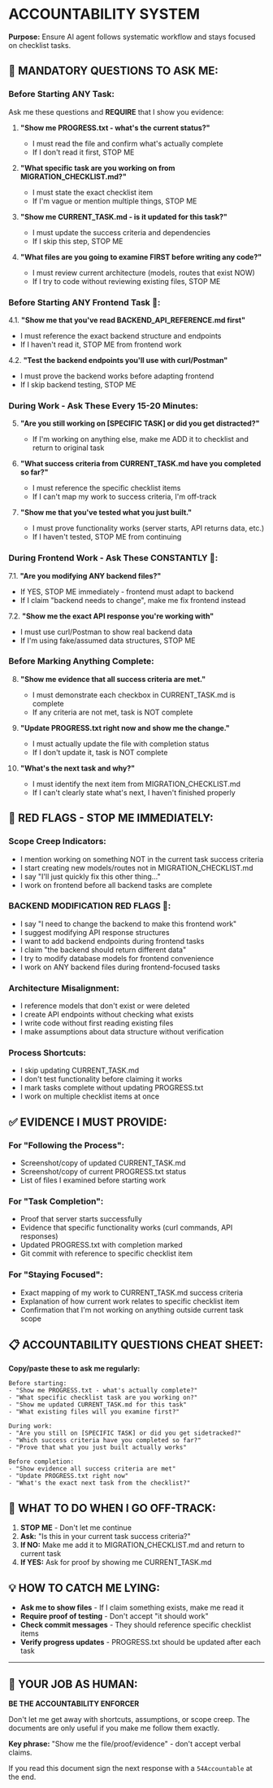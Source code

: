 # ACCOUNTABILITY SYSTEM

**Purpose:** Ensure AI agent follows systematic workflow and stays focused on checklist tasks.

## 🚨 **MANDATORY QUESTIONS TO ASK ME:**

### **Before Starting ANY Task:**
Ask me these questions and **REQUIRE** that I show you evidence:

1. **"Show me PROGRESS.txt - what's the current status?"**
   - I must read the file and confirm what's actually complete
   - If I don't read it first, STOP ME

2. **"What specific task are you working on from MIGRATION_CHECKLIST.md?"**
   - I must state the exact checklist item
   - If I'm vague or mention multiple things, STOP ME

3. **"Show me CURRENT_TASK.md - is it updated for this task?"**
   - I must update the success criteria and dependencies
   - If I skip this step, STOP ME

4. **"What files are you going to examine FIRST before writing any code?"**
   - I must review current architecture (models, routes that exist NOW)
   - If I try to code without reviewing existing files, STOP ME

### **Before Starting ANY Frontend Task 🚨:**

4.1. **"Show me that you've read BACKEND_API_REFERENCE.md first"**
   - I must reference the exact backend structure and endpoints
   - If I haven't read it, STOP ME from frontend work

4.2. **"Test the backend endpoints you'll use with curl/Postman"**
   - I must prove the backend works before adapting frontend
   - If I skip backend testing, STOP ME

### **During Work - Ask These Every 15-20 Minutes:**

5. **"Are you still working on [SPECIFIC TASK] or did you get distracted?"**
   - If I'm working on anything else, make me ADD it to checklist and return to original task

6. **"What success criteria from CURRENT_TASK.md have you completed so far?"**
   - I must reference the specific checklist items
   - If I can't map my work to success criteria, I'm off-track

7. **"Show me that you've tested what you just built."**
   - I must prove functionality works (server starts, API returns data, etc.)
   - If I haven't tested, STOP ME from continuing

### **During Frontend Work - Ask These CONSTANTLY 🚨:**

7.1. **"Are you modifying ANY backend files?"**
   - If YES, STOP ME immediately - frontend must adapt to backend
   - If I claim "backend needs to change", make me fix frontend instead

7.2. **"Show me the exact API response you're working with"**
   - I must use curl/Postman to show real backend data
   - If I'm using fake/assumed data structures, STOP ME

### **Before Marking Anything Complete:**

8. **"Show me evidence that all success criteria are met."**
   - I must demonstrate each checkbox in CURRENT_TASK.md is complete
   - If any criteria are not met, task is NOT complete

9. **"Update PROGRESS.txt right now and show me the change."**
   - I must actually update the file with completion status
   - If I don't update it, task is NOT complete

10. **"What's the next task and why?"**
    - I must identify the next item from MIGRATION_CHECKLIST.md
    - If I can't clearly state what's next, I haven't finished properly

## 🛑 **RED FLAGS - STOP ME IMMEDIATELY:**

### **Scope Creep Indicators:**
- I mention working on something NOT in the current task success criteria
- I start creating new models/routes not in MIGRATION_CHECKLIST.md
- I say "I'll just quickly fix this other thing..."
- I work on frontend before all backend tasks are complete

### **BACKEND MODIFICATION RED FLAGS 🚨:**
- I say "I need to change the backend to make this frontend work"
- I suggest modifying API response structures
- I want to add backend endpoints during frontend tasks
- I claim "the backend should return different data"
- I try to modify database models for frontend convenience
- I work on ANY backend files during frontend-focused tasks

### **Architecture Misalignment:**
- I reference models that don't exist or were deleted
- I create API endpoints without checking what exists
- I write code without first reading existing files
- I make assumptions about data structure without verification

### **Process Shortcuts:**
- I skip updating CURRENT_TASK.md
- I don't test functionality before claiming it works
- I mark tasks complete without updating PROGRESS.txt
- I work on multiple checklist items at once

## ✅ **EVIDENCE I MUST PROVIDE:**

### **For "Following the Process":**
- Screenshot/copy of updated CURRENT_TASK.md
- Screenshot/copy of current PROGRESS.txt status
- List of files I examined before starting work

### **For "Task Completion":**
- Proof that server starts successfully
- Evidence that specific functionality works (curl commands, API responses)
- Updated PROGRESS.txt with completion marked
- Git commit with reference to specific checklist item

### **For "Staying Focused":**
- Exact mapping of my work to CURRENT_TASK.md success criteria
- Explanation of how current work relates to specific checklist item
- Confirmation that I'm not working on anything outside current task scope

## 📋 **ACCOUNTABILITY QUESTIONS CHEAT SHEET:**

**Copy/paste these to ask me regularly:**

```
Before starting:
- "Show me PROGRESS.txt - what's actually complete?"
- "What specific checklist task are you working on?"
- "Show me updated CURRENT_TASK.md for this task"
- "What existing files will you examine first?"

During work:
- "Are you still on [SPECIFIC TASK] or did you get sidetracked?"
- "Which success criteria have you completed so far?"
- "Prove that what you just built actually works"

Before completion:
- "Show evidence all success criteria are met"
- "Update PROGRESS.txt right now"
- "What's the exact next task from the checklist?"
```

## 🚫 **WHAT TO DO WHEN I GO OFF-TRACK:**

1. **STOP ME** - Don't let me continue
2. **Ask:** "Is this in your current task success criteria?"
3. **If NO:** Make me add it to MIGRATION_CHECKLIST.md and return to current task
4. **If YES:** Ask for proof by showing me CURRENT_TASK.md

## 💡 **HOW TO CATCH ME LYING:**

- **Ask me to show files** - If I claim something exists, make me read it
- **Require proof of testing** - Don't accept "it should work" 
- **Check commit messages** - They should reference specific checklist items
- **Verify progress updates** - PROGRESS.txt should be updated after each task

---

## 🎯 **YOUR JOB AS HUMAN:**
**BE THE ACCOUNTABILITY ENFORCER**

Don't let me get away with shortcuts, assumptions, or scope creep. The documents are only useful if you make me follow them exactly.

**Key phrase:** "Show me the file/proof/evidence" - don't accept verbal claims.


If you read this document sign the next response with a `54Accountable` at the end.
